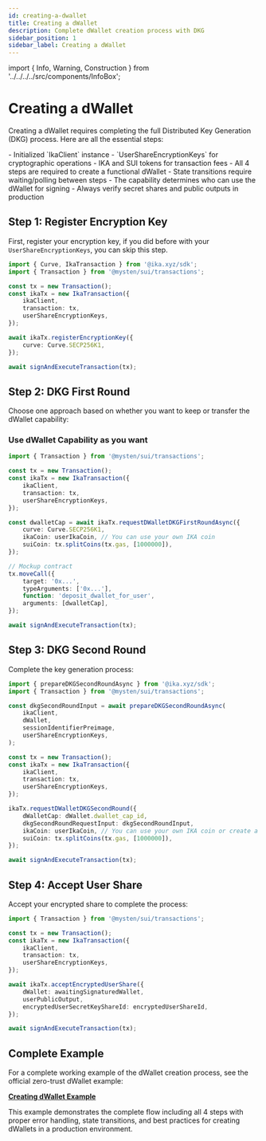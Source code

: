 ```yaml
---
id: creating-a-dwallet
title: Creating a dWallet
description: Complete dWallet creation process with DKG
sidebar_position: 1
sidebar_label: Creating a dWallet
---
```


import { Info, Warning, Construction } from '../../../../src/components/InfoBox';

# Creating a dWallet

<Construction />

Creating a dWallet requires completing the full Distributed Key Generation (DKG) process. Here are all the essential steps:

<Info title="Prerequisites">
- Initialized `IkaClient` instance
- `UserShareEncryptionKeys` for cryptographic operations
- IKA and SUI tokens for transaction fees
</Info>

<Warning title="Important Notes">
- All 4 steps are required to create a functional dWallet
- State transitions require waiting/polling between steps
- The capability determines who can use the dWallet for signing
- Always verify secret shares and public outputs in production
</Warning>

## Step 1: Register Encryption Key

First, register your encryption key, if you did before with your `UserShareEncryptionKeys`, you can skip this step.

```typescript
import { Curve, IkaTransaction } from '@ika.xyz/sdk';
import { Transaction } from '@mysten/sui/transactions';

const tx = new Transaction();
const ikaTx = new IkaTransaction({
	ikaClient,
	transaction: tx,
	userShareEncryptionKeys,
});

await ikaTx.registerEncryptionKey({
	curve: Curve.SECP256K1,
});

await signAndExecuteTransaction(tx);
```

## Step 2: DKG First Round

Choose one approach based on whether you want to keep or transfer the dWallet capability:

### Use dWallet Capability as you want

```typescript
import { Transaction } from '@mysten/sui/transactions';

const tx = new Transaction();
const ikaTx = new IkaTransaction({
	ikaClient,
	transaction: tx,
	userShareEncryptionKeys,
});

const dwalletCap = await ikaTx.requestDWalletDKGFirstRoundAsync({
	curve: Curve.SECP256K1,
	ikaCoin: userIkaCoin, // You can use your own IKA coin
	suiCoin: tx.splitCoins(tx.gas, [1000000]),
});

// Mockup contract
tx.moveCall({
	target: '0x...',
	typeArguments: ['0x...'],
	function: 'deposit_dwallet_for_user',
	arguments: [dwalletCap],
});

await signAndExecuteTransaction(tx);
```

## Step 3: DKG Second Round

Complete the key generation process:

```typescript
import { prepareDKGSecondRoundAsync } from '@ika.xyz/sdk';
import { Transaction } from '@mysten/sui/transactions';

const dkgSecondRoundInput = await prepareDKGSecondRoundAsync(
	ikaClient,
	dWallet,
	sessionIdentifierPreimage,
	userShareEncryptionKeys,
);

const tx = new Transaction();
const ikaTx = new IkaTransaction({
	ikaClient,
	transaction: tx,
	userShareEncryptionKeys,
});

ikaTx.requestDWalletDKGSecondRound({
	dWalletCap: dWallet.dwallet_cap_id,
	dkgSecondRoundRequestInput: dkgSecondRoundInput,
	ikaCoin: userIkaCoin, // You can use your own IKA coin or create a new one
	suiCoin: tx.splitCoins(tx.gas, [1000000]),
});

await signAndExecuteTransaction(tx);
```

## Step 4: Accept User Share

Accept your encrypted share to complete the process:

```typescript
import { Transaction } from '@mysten/sui/transactions';

const tx = new Transaction();
const ikaTx = new IkaTransaction({
	ikaClient,
	transaction: tx,
	userShareEncryptionKeys,
});

await ikaTx.acceptEncryptedUserShare({
	dWallet: awaitingSignaturedWallet,
	userPublicOutput,
	encryptedUserSecretKeyShareId: encryptedUserShareId,
});

await signAndExecuteTransaction(tx);
```

## Complete Example

For a complete working example of the dWallet creation process, see the official zero-trust dWallet example:

**[Creating dWallet Example](https://github.com/dwallet-labs/ika/blob/main/sdk/typescript/examples/zero-trust-dwallet/creating-dwallet.ts)**

This example demonstrates the complete flow including all 4 steps with proper error handling, state transitions, and best practices for creating dWallets in a production environment.
